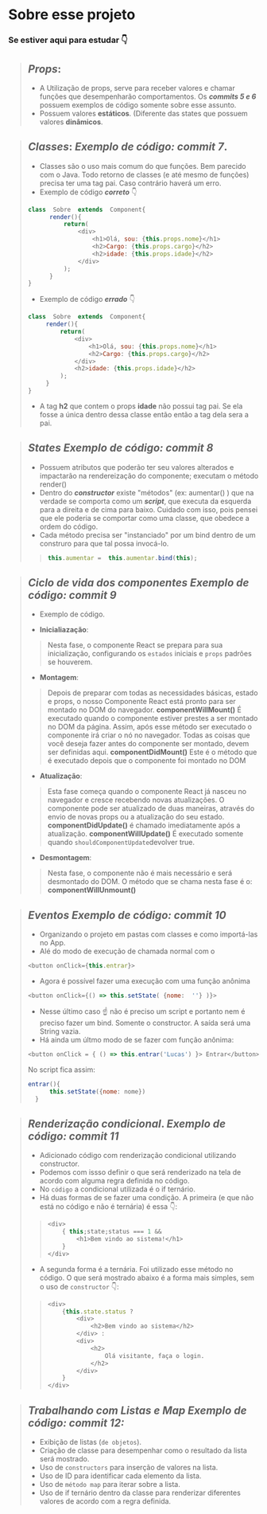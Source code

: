# Sobre esse projeto
### Se estiver aqui para estudar :point_down:
> _**Props**_:
> -
> - A Utilização de props, serve para receber valores e chamar funções que desempenharão comportamentos. Os _**commits 5 e 6**_ possuem exemplos de código somente sobre esse assunto.
> - Possuem valores **estáticos**. (Diferente das states que possuem valores **dinâmicos**.

>  _**Classes**_:
> _Exemplo de código:_ _**commit 7**_.
> -
> - Classes são o uso mais comum do que funções. Bem parecido com o Java. 
> Todo retorno de classes (e até mesmo de funções) precisa ter uma tag pai. Caso contrário haverá um erro.
> - Exemplo de código _**correto**_ :point_down:
> ~~~javascript
> class  Sobre  extends  Component{
> 		render(){
>			return(
>				<div>
>					<h1>Olá, sou: {this.props.nome}</h1>
>					<h2>Cargo: {this.props.cargo}</h2>
>					<h2>idade: {this.props.idade}</h2>
>				</div>
>			);
>		}
> }
> ~~~
> - Exemplo de código _**errado**_ :point_down:
>  ~~~javascript
> class  Sobre  extends  Component{
> 		render(){
>			return(
>				<div>
>					<h1>Olá, sou: {this.props.nome}</h1>
>					<h2>Cargo: {this.props.cargo}</h2>
>				</div>
> 				<h2>idade: {this.props.idade}</h2>
>			);
>		}
> }
> ~~~
> - A tag **h2** que contem o props **idade** não possui tag pai. Se ela fosse a única dentro dessa classe então então a tag dela sera a pai. 

> _**States**_
> _Exemplo de código:_ _**commit 8**_
> -
> - Possuem atributos que poderão ter seu valores alterados e impactarão na rendereização do componente; executam o método render()
> - Dentro do ***constructor*** existe "métodos" (ex: aumentar() ) que na verdade se comporta como um _**script**_, que executa da esquerda para a direita e de cima para baixo. Cuidado com isso, pois pensei que ele poderia se comportar como uma classe, que obedece a ordem do código. 
> - Cada método precisa ser "instanciado" por um bind dentro de um construro para que tal possa invocá-lo.
> > ~~~javascript
> > this.aumentar =  this.aumentar.bind(this);
> >  ~~~

> _**Ciclo de vida dos componentes**_
> _**Exemplo de código: commit 9**_
> -
> - Exemplo de código.
> 
> - **Inicialiazação**:
> > Nesta fase, o componente React se prepara para sua inicialização, configurando os `estados` iniciais e `props` padrões se houverem.
> 
> - **Montagem**:
> > Depois de preparar com todas as necessidades básicas, estado e props, o nosso Componente React está pronto para ser montado no DOM do navegador.
> > **componentWillMount()** É executado quando o componente estiver prestes a ser montado no DOM da página. Assim, após esse método ser executado o componente irá criar o nó no navegador. Todas as coisas que você deseja fazer antes do componente ser montado, devem ser definidas aqui.
> > **componentDidMount()** Este é o método que é executado depois que o componente foi montado no DOM
>
> - **Atualização**:
> > Esta fase começa quando o componente React já nasceu no navegador e cresce recebendo novas atualizações. O componente pode ser atualizado de duas maneiras, através do envio de novas props ou a atualização do seu estado.
> > **componentDidUpdate()** é chamado imediatamente após a atualização.
> > **componentWillUpdate()** É  executado somente quando `shouldComponentUpdate`devolver true.
> 
> - **Desmontagem**:
> > Nesta fase, o componente não é mais necessário e será desmontado do DOM. O método que se chama nesta fase é o: **componentWillUnmount()**

> _**Eventos**_
> _**Exemplo de código: commit 10**_
> -
> - Organizando o projeto em pastas com classes e como importá-las no App. 
> - Alé do modo de execução de chamada normal com o 
> ~~~javascript
> <button onClick={this.entrar}>
> ~~~
> - Agora é possível fazer uma execução com uma função anônima
> ~~~javascript
> <button onClick={() => this.setState( {nome:  ''} )}>
> ~~~
> - Nesse último caso :point_up: não é preciso um script e portanto nem é preciso fazer um bind. Somente o constructor. A saída será uma String vazia. 
> - Há ainda um últmo modo de se fazer com função anônima:
> ~~~javascript
> <button onClick = { () => this.entrar('Lucas') }> Entrar</button>
> ~~~
> No script fica assim: 
> ~~~javascript
> entrar(){
> 		this.setState({nome: nome})
>	}
> ~~~

> _**Renderização condicional**_.
> _**Exemplo de código: commit 11**_
> -
> - Adicionado código com renderização condicional utilizando constructor.
> - Podemos com issso definir o que será renderizado na tela de acordo com alguma regra definida no código.
> - No `código` a condicional utilizada é o if ternário. 
> - Há duas formas de se fazer uma condição. A primeira (e que não está no código e não é ternária) é essa :point_down::
> > ~~~javascript
> > <div>
> > 	{ this;state;status === 1 &&
> > 		<h1>Bem vindo ao sistema!</h1>
> > 	}
> > </div>
> > ~~~
> - A segunda forma é a ternária. Foi utilizado esse método no código. O que será mostrado abaixo é a forma mais simples, sem o uso de `constructor` :point_down::
> > ~~~javascript
> > <div>
> > 	{this.state.status ?
> > 		<div>
> > 			<h2>Bem vindo ao sistema</h2>
> > 		</div> : 
> > 		<div>
> > 			<h2>
> > 				Olá visitante, faça o login.
> > 			</h2>
> > 		</div>
> > 	}
> > </div>
> > ~~~

> _**Trabalhando com Listas e Map**_
> _**Exemplo de código: commit 12:**_
> -
> - Exibição de listas (`de objetos`). 
> - Criação de classe para desempenhar como o resultado da lista será mostrado.
> - Uso de `constructors` para inserção de valores na lista. 
> - Uso de ID para identificar cada elemento da lista. 
> - Uso de `método map` para iterar sobre a lista.
> - Uso de if ternário dentro da classe para renderizar diferentes valores de acordo com a regra definida. 
